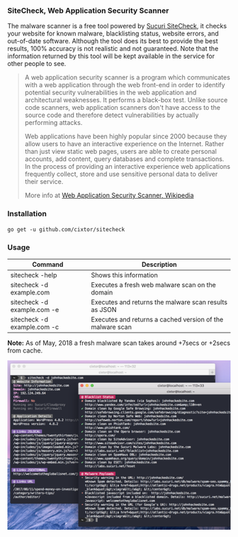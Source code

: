 ### SiteCheck, Web Application Security Scanner

The malware scanner is a free tool powered by [Sucuri SiteCheck](https://sitecheck.sucuri.net), it checks your website for known malware, blacklisting status, website errors, and out-of-date software. Although the tool does its best to provide the best results, 100% accuracy is not realistic and not guaranteed. Note that the information returned by this tool will be kept available in the service for other people to see.

> A web application security scanner is a program which communicates with a web application through the web front-end in order to identify potential security vulnerabilities in the web application and architectural weaknesses. It performs a black-box test. Unlike source code scanners, web application scanners don't have access to the source code and therefore detect vulnerabilities by actually performing attacks.
>
> Web applications have been highly popular since 2000 because they allow users to have an interactive experience on the Internet. Rather than just view static web pages, users are able to create personal accounts, add content, query databases and complete transactions. In the process of providing an interactive experience web applications frequently collect, store and use sensitive personal data to deliver their service.
>
> More info at [Web Application Security Scanner, Wikipedia](https://en.wikipedia.org/wiki/Web_application_security_scanner)

### Installation

```shell
go get -u github.com/cixtor/sitecheck
```

### Usage

Command                     | Description
----------------------------|-----------------------
sitecheck -help             | Shows this information
sitecheck -d example.com    | Executes a fresh web malware scan on the domain
sitecheck -d example.com -e | Executes and returns the malware scan results as JSON
sitecheck -d example.com -c | Executes and returns a cached version of the malware scan

**Note:** As of May, 2018 a fresh malware scan takes around +7secs or +2secs from cache.

![screenshot](screenshot.png)
